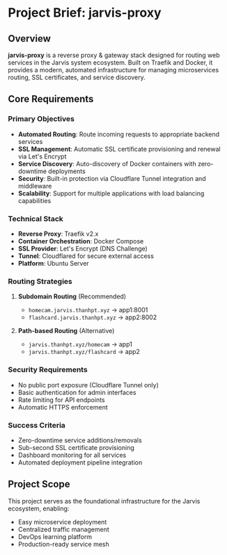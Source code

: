 # Project Brief: jarvis-proxy

## Overview
**jarvis-proxy** is a reverse proxy & gateway stack designed for routing web services in the Jarvis system ecosystem. Built on Traefik and Docker, it provides a modern, automated infrastructure for managing microservices routing, SSL certificates, and service discovery.

## Core Requirements

### Primary Objectives
- **Automated Routing**: Route incoming requests to appropriate backend services
- **SSL Management**: Automatic SSL certificate provisioning and renewal via Let's Encrypt
- **Service Discovery**: Auto-discovery of Docker containers with zero-downtime deployments
- **Security**: Built-in protection via Cloudflare Tunnel integration and middleware
- **Scalability**: Support for multiple applications with load balancing capabilities

### Technical Stack
- **Reverse Proxy**: Traefik v2.x
- **Container Orchestration**: Docker Compose
- **SSL Provider**: Let's Encrypt (DNS Challenge)
- **Tunnel**: Cloudflared for secure external access
- **Platform**: Ubuntu Server

### Routing Strategies
1. **Subdomain Routing** (Recommended)
   - `homecam.jarvis.thanhpt.xyz` → app1:8001
   - `flashcard.jarvis.thanhpt.xyz` → app2:8002
   
2. **Path-based Routing** (Alternative)
   - `jarvis.thanhpt.xyz/homecam` → app1
   - `jarvis.thanhpt.xyz/flashcard` → app2

### Security Requirements
- No public port exposure (Cloudflare Tunnel only)
- Basic authentication for admin interfaces
- Rate limiting for API endpoints
- Automatic HTTPS enforcement

### Success Criteria
- Zero-downtime service additions/removals
- Sub-second SSL certificate provisioning
- Dashboard monitoring for all services
- Automated deployment pipeline integration

## Project Scope
This project serves as the foundational infrastructure for the Jarvis ecosystem, enabling:
- Easy microservice deployment
- Centralized traffic management  
- DevOps learning platform
- Production-ready service mesh 